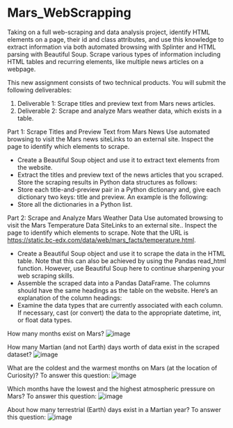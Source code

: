 # Mars_WebScrapping

Taking on a full web-scraping and data analysis project, identify HTML elements on a page, their id and class attributes, and use this knowledge to extract information via both automated browsing with Splinter and HTML parsing with Beautiful Soup. Scrape various types of information including HTML tables and recurring elements, like multiple news articles on a webpage.

This new assignment consists of two technical products. You will submit the following deliverables:
1. Deliverable 1: Scrape titles and preview text from Mars news articles.
2. Deliverable 2: Scrape and analyze Mars weather data, which exists in a table.

Part 1: Scrape Titles and Preview Text from Mars News
Use automated browsing to visit the Mars news siteLinks to an external site. Inspect the page to identify which elements to scrape.
- Create a Beautiful Soup object and use it to extract text elements from the website.
- Extract the titles and preview text of the news articles that you scraped. Store the scraping results in Python data structures as follows:
- Store each title-and-preview pair in a Python dictionary and, give each dictionary two keys: title and preview. An example is the following:
- Store all the dictionaries in a Python list.


Part 2: Scrape and Analyze Mars Weather Data
Use automated browsing to visit the Mars Temperature Data SiteLinks to an external site.. Inspect the page to identify which elements to scrape. Note that the URL is https://static.bc-edx.com/data/web/mars_facts/temperature.html.
- Create a Beautiful Soup object and use it to scrape the data in the HTML table. Note that this can also be achieved by using the Pandas read_html function. However, use Beautiful Soup here to continue sharpening your web scraping skills.
- Assemble the scraped data into a Pandas DataFrame. The columns should have the same headings as the table on the website. Here’s an explanation of the column headings:
- Examine the data types that are currently associated with each column. If necessary, cast (or convert) the data to the appropriate datetime, int, or float data types.


How many months exist on Mars?
![image](https://user-images.githubusercontent.com/117549284/221122806-0bc1b563-545d-49b8-a94c-aa03267c42f6.png)

How many Martian (and not Earth) days worth of data exist in the scraped dataset?
![image](https://user-images.githubusercontent.com/117549284/221122818-cc03e45e-bc23-4c31-84f4-3f924dc94f3c.png)

What are the coldest and the warmest months on Mars (at the location of Curiosity)? To answer this question:
![image](https://user-images.githubusercontent.com/117549284/221122948-53b49454-7d35-4606-a219-f87e46628365.png)

Which months have the lowest and the highest atmospheric pressure on Mars? To answer this question:
![image](https://user-images.githubusercontent.com/117549284/221122683-4f573082-f483-46b5-b390-6a774371b519.png)

About how many terrestrial (Earth) days exist in a Martian year? To answer this question:
![image](https://user-images.githubusercontent.com/117549284/221122784-eb122ad0-e5ba-46cd-8897-f843e4ac044b.png)



